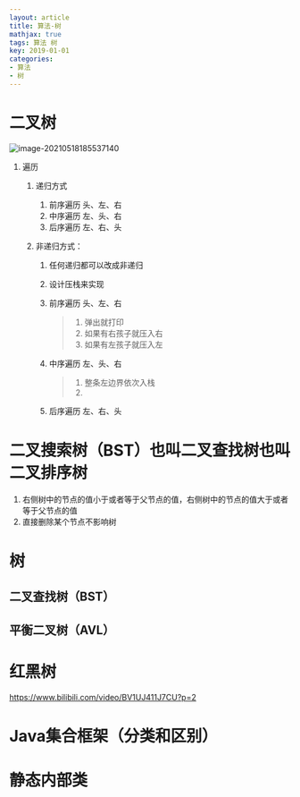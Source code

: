 ```yaml
---
layout: article
title: 算法-树
mathjax: true
tags: 算法 树
key: 2019-01-01
categories:
- 算法
- 树
---
```


# 二叉树

![image-20210518185537140](/Users/haining/Documents/mydoc/tyninganother.github.io/assets/images/post/image-20210518185537140.png)

1. 遍历
   1. 递归方式
      1. 前序遍历 头、左、右
      2. 中序遍历 左、头、右
      3. 后序遍历 左、右、头
      
   2. 非递归方式：

      1. 任何递归都可以改成非递归

      2. 设计压栈来实现

      3. 前序遍历 头、左、右

         > 1. 弹出就打印
         > 2. 如果有右孩子就压入右
         > 3. 如果有左孩子就压入左

      4. 中序遍历 左、头、右

         > 1. 整条左边界依次入栈
         > 2. 

      5. 后序遍历 左、右、头

      

   

# 二叉搜索树（BST）也叫二叉查找树也叫二叉排序树

1. 右侧树中的节点的值小于或者等于父节点的值，右侧树中的节点的值大于或者等于父节点的值
2. 直接删除某个节点不影响树

# 树

## 二叉查找树（BST）

## 平衡二叉树（AVL）

# 红黑树

https://www.bilibili.com/video/BV1UJ411J7CU?p=2



# Java集合框架（分类和区别）



# 静态内部类



